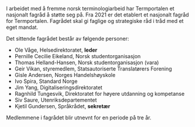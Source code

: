 I arbeidet med å fremme norsk terminologiarbeid har Termportalen et
nasjonalt fagråd å støtte seg på. Fra 2021 er det etablert et
nasjonalt fagråd for Termportalen. Fagrådet skal gi faglige og
strategiske råd i tråd med et eget mandat.

Det sittende fagrådet består av følgende personer:

- Ole Våge, Helsedirektoratet, **leder**
- Pernille Cecilie Eikeland, Norsk studentorganisasjon
- Thomas Helland-Hansen, Norsk studentorganisasjon (vara)
- Geir Vikan, styremedlem, Statsautoriserte Translatørers Forening
- Gisle Andersen, Norges Handelshøyskole
- Ivo Spira, Standard Norge
- Jim Yang, Digitaliseringsdirektoratet
- Ragnhild Tungesvik, Direktoratet for høyere utdanning og kompetanse
- Siv Saure, Utenriksdepartementet
- Kjetil Gundersen, Språkrådet, **sekretær**

Medlemmene i fagrådet blir utnevnt for en periode på tre år.
